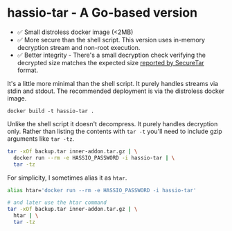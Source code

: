 # hassio-tar - A Go-based version

- :white_check_mark: Small distroless docker image (<2MB)
- :white_check_mark: More secure than the shell script. This version uses
  in-memory decryption stream and non-root execution.
- :white_check_mark: Better integrity - There's a small decryption check
  verifying the decrypted size matches the expected size [reported by
  SecureTar][securetar] format.

It's a little more minimal than the shell script.  It purely handles streams via
stdin and stdout.  The recommended deployment is via the distroless docker
image.

    docker build -t hassio-tar .

Unlike the shell script it doesn't decompress.  It purely handles decryption
only.  Rather than listing the contents with `tar -t` you'll need to include
gzip arguments like `tar -tz`.

```bash
tar -xOf backup.tar inner-addon.tar.gz | \
  docker run --rm -e HASSIO_PASSWORD -i hassio-tar | \
  tar -tz
```

For simplicity, I sometimes alias it as `htar`.

```bash
alias htar='docker run --rm -e HASSIO_PASSWORD -i hassio-tar'

# and later use the htar command
tar -xOf backup.tar inner-addon.tar.gz | \
  htar | \
  tar -tz
```
[securetar]: https://github.com/pvizeli/securetar
